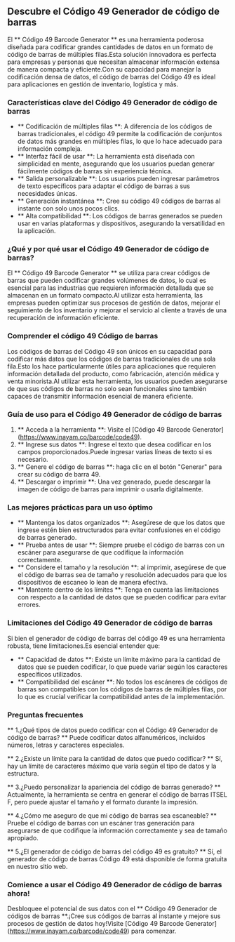 ## Descubre el Código 49 Generador de código de barras

El ** Código 49 Barcode Generator ** es una herramienta poderosa diseñada para codificar grandes cantidades de datos en un formato de código de barras de múltiples filas.Esta solución innovadora es perfecta para empresas y personas que necesitan almacenar información extensa de manera compacta y eficiente.Con su capacidad para manejar la codificación densa de datos, el código de barras del Código 49 es ideal para aplicaciones en gestión de inventario, logística y más.

### Características clave del Código 49 Generador de código de barras

- ** Codificación de múltiples filas **: A diferencia de los códigos de barras tradicionales, el código 49 permite la codificación de conjuntos de datos más grandes en múltiples filas, lo que lo hace adecuado para información compleja.
- ** Interfaz fácil de usar **: La herramienta está diseñada con simplicidad en mente, asegurando que los usuarios puedan generar fácilmente códigos de barras sin experiencia técnica.
- ** Salida personalizable **: Los usuarios pueden ingresar parámetros de texto específicos para adaptar el código de barras a sus necesidades únicas.
- ** Generación instantánea **: Cree su código 49 códigos de barras al instante con solo unos pocos clics.
- ** Alta compatibilidad **: Los códigos de barras generados se pueden usar en varias plataformas y dispositivos, asegurando la versatilidad en la aplicación.

### ¿Qué y por qué usar el Código 49 Generador de código de barras?

El ** Código 49 Barcode Generator ** se utiliza para crear códigos de barras que pueden codificar grandes volúmenes de datos, lo cual es esencial para las industrias que requieren información detallada que se almacenan en un formato compacto.Al utilizar esta herramienta, las empresas pueden optimizar sus procesos de gestión de datos, mejorar el seguimiento de los inventario y mejorar el servicio al cliente a través de una recuperación de información eficiente.

### Comprender el código 49 Código de barras

Los códigos de barras del Código 49 son únicos en su capacidad para codificar más datos que los códigos de barras tradicionales de una sola fila.Esto los hace particularmente útiles para aplicaciones que requieren información detallada del producto, como fabricación, atención médica y venta minorista.Al utilizar esta herramienta, los usuarios pueden asegurarse de que sus códigos de barras no solo sean funcionales sino también capaces de transmitir información esencial de manera eficiente.

### Guía de uso para el Código 49 Generador de código de barras

1. ** Acceda a la herramienta **: Visite el [Código 49 Barcode Generator] (https://www.inayam.co/barcode/code49).
2. ** Ingrese sus datos **: Ingrese el texto que desea codificar en los campos proporcionados.Puede ingresar varias líneas de texto si es necesario.
3. ** Genere el código de barras **: haga clic en el botón "Generar" para crear su código de barra 49.
4. ** Descargar o imprimir **: Una vez generado, puede descargar la imagen de código de barras para imprimir o usarla digitalmente.

### Las mejores prácticas para un uso óptimo

- ** Mantenga los datos organizados **: Asegúrese de que los datos que ingrese estén bien estructurados para evitar confusiones en el código de barras generado.
- ** Prueba antes de usar **: Siempre pruebe el código de barras con un escáner para asegurarse de que codifique la información correctamente.
- ** Considere el tamaño y la resolución **: al imprimir, asegúrese de que el código de barras sea de tamaño y resolución adecuados para que los dispositivos de escaneo lo lean de manera efectiva.
- ** Mantente dentro de los límites **: Tenga en cuenta las limitaciones con respecto a la cantidad de datos que se pueden codificar para evitar errores.

### Limitaciones del Código 49 Generador de código de barras

Si bien el generador de código de barras del código 49 es una herramienta robusta, tiene limitaciones.Es esencial entender que:

- ** Capacidad de datos **: Existe un límite máximo para la cantidad de datos que se pueden codificar, lo que puede variar según los caracteres específicos utilizados.
- ** Compatibilidad del escáner **: No todos los escáneres de códigos de barras son compatibles con los códigos de barras de múltiples filas, por lo que es crucial verificar la compatibilidad antes de la implementación.

### Preguntas frecuentes

** 1.¿Qué tipos de datos puedo codificar con el Código 49 Generador de código de barras? **
Puede codificar datos alfanuméricos, incluidos números, letras y caracteres especiales.

** 2.¿Existe un límite para la cantidad de datos que puedo codificar? **
Sí, hay un límite de caracteres máximo que varía según el tipo de datos y la estructura.

** 3.¿Puedo personalizar la apariencia del código de barras generado? **
Actualmente, la herramienta se centra en generar el código de barras ITSEL F, pero puede ajustar el tamaño y el formato durante la impresión.

** 4.¿Cómo me aseguro de que mi código de barras sea escaneable? **
Pruebe el código de barras con un escáner tras generación para asegurarse de que codifique la información correctamente y sea de tamaño apropiado.

** 5.¿El generador de código de barras del código 49 es gratuito? **
Sí, el generador de código de barras Código 49 está disponible de forma gratuita en nuestro sitio web.

### Comience a usar el Código 49 Generador de código de barras ahora!

Desbloquee el potencial de sus datos con el ** Código 49 Generador de códigos de barras **.¡Cree sus códigos de barras al instante y mejore sus procesos de gestión de datos hoy!Visite [Código 49 Barcode Generator] (https://www.inayam.co/barcode/code49) para comenzar.